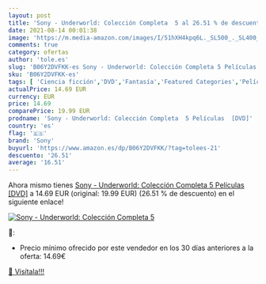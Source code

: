 ```yaml
---
layout: post
title: 'Sony - Underworld: Colección Completa  5 al 26.51 % de descuento'
date: 2021-08-14 00:01:38
image: 'https://m.media-amazon.com/images/I/51hXH4kpq6L._SL500_._SL400_.jpg'
comments: true
category: ofertas
author: 'tole.es'
slug: 'B06Y2DVFKK-es Sony - Underworld: Colección Completa 5 Películas [DVD]'
sku: 'B06Y2DVFKK-es'
tags: [ 'Ciencia ficción','DVD','Fantasía','Featured Categories','Películas','Películas y TV','sony', ]
actualPrice: 14.69 EUR
currency: EUR
price: 14.69
comparePrice: 19.99 EUR
prodname: 'Sony - Underworld: Colección Completa  5 Películas  [DVD]'
country: 'es'
flag: '🇪🇸'
brand: 'Sony'
buyurl: 'https://www.amazon.es/dp/B06Y2DVFKK/?tag=tolees-21'
descuento: '26.51'
average: '16.51'
---
```


Ahora mismo tienes [Sony - Underworld: Colección Completa  5 Películas  [DVD]](https://www.amazon.es/dp/B06Y2DVFKK/?tag=tolees-21) a 14.69 EUR (original: 19.99 EUR) (26.51 %  de descuento) en el siguiente enlace!

[![Sony - Underworld: Colección Completa  5](https://m.media-amazon.com/images/I/51hXH4kpq6L._SL500_._SL400_.jpg)](https://www.amazon.es/dp/B06Y2DVFKK/?tag=tolees-21)

🔎:

- Precio mínimo ofrecido por este vendedor en los 30 días anteriores a la oferta: 14.69€

[🛒 Visítala!!!](https://www.amazon.es/dp/B06Y2DVFKK/?tag=tolees-21)
